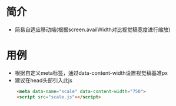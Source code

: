 # 简介

- 简易自适应移动端(根据screen.availWidth对比视觉稿宽度进行缩放)

# 用例

- 根据自定义meta标签，通过data-content-width设置视觉稿基准px
- 建议在head头部引入此js

````html
    <meta data-name="scale" data-content-width="750">
    <script src="scale.js"></script>
````